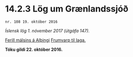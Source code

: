 # 14.2.3 Lög um Grænlandssjóð

`nr. 108 19. október 2016`

_Íslensk lög 1. nóvember 2017 (útgáfa 147)._

[Ferill málsins á Alþingi](https://www.althingi.is/thingstorf/thingmalalistar-eftir-thingum/ferill/?ltg=145&mnr=0894)
[Frumvarp til laga.](https://www.althingi.is/altext/145/s/1773.html)

**Tóku gildi 22. október 2016.**

